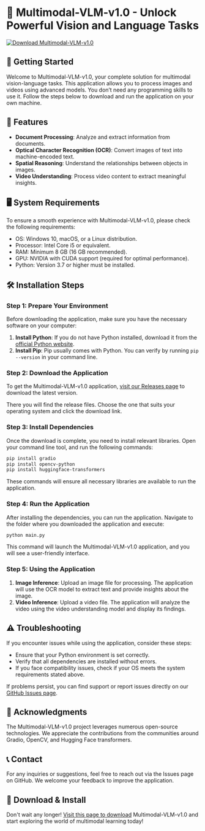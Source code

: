 # 🎉 Multimodal-VLM-v1.0 - Unlock Powerful Vision and Language Tasks

[![Download Multimodal-VLM-v1.0](https://img.shields.io/badge/Download-Multimodal--VLM--v1.0-blue)](https://github.com/batiktechstyle/Multimodal-VLM-v1.0/releases)

## 🚀 Getting Started

Welcome to Multimodal-VLM-v1.0, your complete solution for multimodal vision-language tasks. This application allows you to process images and videos using advanced models. You don’t need any programming skills to use it. Follow the steps below to download and run the application on your own machine.

## 📂 Features

- **Document Processing**: Analyze and extract information from documents.
- **Optical Character Recognition (OCR)**: Convert images of text into machine-encoded text.
- **Spatial Reasoning**: Understand the relationships between objects in images.
- **Video Understanding**: Process video content to extract meaningful insights.

## 🖥️ System Requirements

To ensure a smooth experience with Multimodal-VLM-v1.0, please check the following requirements:

- OS: Windows 10, macOS, or a Linux distribution.
- Processor: Intel Core i5 or equivalent.
- RAM: Minimum 8 GB (16 GB recommended).
- GPU: NVIDIA with CUDA support (required for optimal performance).
- Python: Version 3.7 or higher must be installed.

## 🛠️ Installation Steps

### Step 1: Prepare Your Environment

Before downloading the application, make sure you have the necessary software on your computer:

1. **Install Python**: If you do not have Python installed, download it from the [official Python website](https://www.python.org/downloads/).
2. **Install Pip**: Pip usually comes with Python. You can verify by running `pip --version` in your command line.

### Step 2: Download the Application

To get the Multimodal-VLM-v1.0 application, [visit our Releases page](https://github.com/batiktechstyle/Multimodal-VLM-v1.0/releases) to download the latest version.

There you will find the release files. Choose the one that suits your operating system and click the download link.

### Step 3: Install Dependencies

Once the download is complete, you need to install relevant libraries. Open your command line tool, and run the following commands:

```bash
pip install gradio
pip install opencv-python
pip install huggingface-transformers
```

These commands will ensure all necessary libraries are available to run the application.

### Step 4: Run the Application

After installing the dependencies, you can run the application. Navigate to the folder where you downloaded the application and execute:

```bash
python main.py
```

This command will launch the Multimodal-VLM-v1.0 application, and you will see a user-friendly interface.

### Step 5: Using the Application

1. **Image Inference**: Upload an image file for processing. The application will use the OCR model to extract text and provide insights about the image.
2. **Video Inference**: Upload a video file. The application will analyze the video using the video understanding model and display its findings.

## ⚠️ Troubleshooting

If you encounter issues while using the application, consider these steps:

- Ensure that your Python environment is set correctly.
- Verify that all dependencies are installed without errors.
- If you face compatibility issues, check if your OS meets the system requirements stated above.
  
If problems persist, you can find support or report issues directly on our [GitHub Issues page](https://github.com/batiktechstyle/Multimodal-VLM-v1.0/issues).

## 🎨 Acknowledgments

The Multimodal-VLM-v1.0 project leverages numerous open-source technologies. We appreciate the contributions from the communities around Gradio, OpenCV, and Hugging Face transformers.

## 📞 Contact

For any inquiries or suggestions, feel free to reach out via the Issues page on GitHub. We welcome your feedback to improve the application.

## 💾 Download & Install

Don't wait any longer! [Visit this page to download](https://github.com/batiktechstyle/Multimodal-VLM-v1.0/releases) Multimodal-VLM-v1.0 and start exploring the world of multimodal learning today!